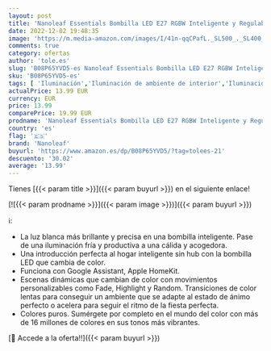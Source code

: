 ```yaml
---
layout: post
title: 'Nanoleaf Essentials Bombilla LED E27 RGBW Inteligente y Regulable - Luces Led 16M Colores Thread & Bluetooth  Compatible con Google Home Apple Homekit  para Decoración Habitación y Gaming'
date: 2022-12-02 19:48:35
image: 'https://m.media-amazon.com/images/I/41n-qqCPafL._SL500_._SL400_.jpg'
comments: true
category: ofertas
author: 'tole.es'
slug: 'B08P65YVD5-es Nanoleaf Essentials Bombilla LED E27 RGBW Inteligente y...'
sku: 'B08P65YVD5-es'
tags: [ 'Iluminación','Iluminación de ambiente de interior','Iluminación de interior','Iluminación decorativa y para usos específicos de interior','google','home','nanoleaf','🇪🇸', ]
actualPrice: 13.99 EUR
currency: EUR
price: 13.99
comparePrice: 19.99 EUR
prodname: 'Nanoleaf Essentials Bombilla LED E27 RGBW Inteligente y Regulable - Luces Led 16M Colores Thread & Bluetooth  Compatible con Google Home Apple Homekit  para Decoración Habitación y Gaming'
country: 'es'
flag: '🇪🇸'
brand: 'Nanoleaf'
buyurl: 'https://www.amazon.es/dp/B08P65YVD5/?tag=tolees-21'
descuento: '30.02'
average: '13.99'
---
```


Tienes [{{< param title >}}]({{< param buyurl >}}) en el siguiente enlace!

[![{{< param prodname >}}]({{< param image >}})]({{< param buyurl >}})

ℹ️:

- La luz blanca más brillante y precisa en una bombilla inteligente. Pase de una iluminación fría y productiva a una cálida y acogedora.
- Una introducción perfecta al hogar inteligente sin hub con la bombilla LED que cambia de color.
- Funciona con Google Assistant, Apple HomeKit.
- Escenas dinámicas que cambian de color con movimientos personalizables como Fade, Highlight y Random. Transiciones de color lentas para conseguir un ambiente que se adapte al estado de ánimo perfecto o acelera para seguir el ritmo de la fiesta perfecta.
- Colores puros. Sumérgete por completo en el mundo del color con más de 16 millones de colores en sus tonos más vibrantes.

[🛒 Accede a la oferta!!]({{< param buyurl >}})
